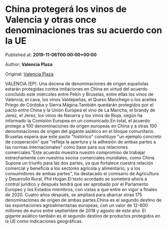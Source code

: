 
# China protegerá los vinos de Valencia y otras once denominaciones tras su acuerdo con la UE

Published at: **2019-11-06T00:00:00+00:00**

Author: **Valencia Plaza**

Original: [Valencia Plaza](https://valenciaplaza.com/china-protegera-los-vinos-de-valencia-y-otras-once-denominaciones-tras-su-acuerdo-con-la-ue)

VALÈNCIA (EP). Una docena de denominaciones de origen españolas estarán protegidas contra imitaciones en China en virtud del acuerdo concluido este miércoles entre Pekín y Bruselas, entre ellas los vinos de Valencia, el cava, los vinos Valdepeñas, el Queso Manchego o los aceites Priego de Córdoba y Sierra Mágina.También quedarán protegidos por el pacto entre China y la Unión Europea el vino de La Mancha, el brandy de Jerez, el Jerez, los vinos de Navarra y los vinos de Rioja, según ha informado la Comisión Europea en un comunicado.En total, el acuerdo protege a 100 denominaciones de origen europeas en China y a otras 100 denominaciones de origen del gigante asiático en el bloque comunitario. Bruselas espera que este pacto "histórico" constituye "un ejemplo concreto de cooperación" que "refleja la apertura y la adhesión de ambas partes a las normas internacionales" como base para sus relaciones comerciales."Este acuerdo muestra nuestro compromiso de trabajar estrechamente con nuestros socios comerciales mundiales, como China. Supone un triunfo para las dos partes, ya que fortalece nuestra relación comercial y beneficia a los sectores agrícola y alimentario, y a los consumidores de ambas partes", ha destacado el comisario de Agricultura y Desarrollo Rural, Phil Hogan.El texto acordado se someterá ahora a control jurídico y después tendrá que ser aprobado por el Parlamento Europeo y los Estados miembros, con vistas a que entre en vigor a finales de 2020. Cuatro años después, se ampliará para abarcar otras 175 denominaciones de origen de ambas partes.China es el segundo destino de las exportaciones agroalimentarias europeas, con un valor de 12-800 millones de euros entre septiembre de 2018 y agosto de este año. El gigante asiático también es el segundo destino de productos protegidos en la UE como indicaciones geográficas.

